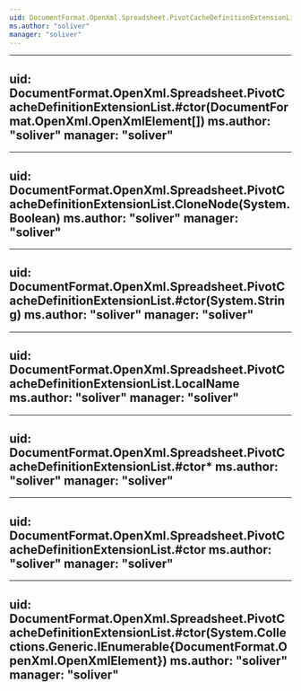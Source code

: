 ```yaml
---
uid: DocumentFormat.OpenXml.Spreadsheet.PivotCacheDefinitionExtensionList
ms.author: "soliver"
manager: "soliver"
---
```


---
uid: DocumentFormat.OpenXml.Spreadsheet.PivotCacheDefinitionExtensionList.#ctor(DocumentFormat.OpenXml.OpenXmlElement[])
ms.author: "soliver"
manager: "soliver"
---

---
uid: DocumentFormat.OpenXml.Spreadsheet.PivotCacheDefinitionExtensionList.CloneNode(System.Boolean)
ms.author: "soliver"
manager: "soliver"
---

---
uid: DocumentFormat.OpenXml.Spreadsheet.PivotCacheDefinitionExtensionList.#ctor(System.String)
ms.author: "soliver"
manager: "soliver"
---

---
uid: DocumentFormat.OpenXml.Spreadsheet.PivotCacheDefinitionExtensionList.LocalName
ms.author: "soliver"
manager: "soliver"
---

---
uid: DocumentFormat.OpenXml.Spreadsheet.PivotCacheDefinitionExtensionList.#ctor*
ms.author: "soliver"
manager: "soliver"
---

---
uid: DocumentFormat.OpenXml.Spreadsheet.PivotCacheDefinitionExtensionList.#ctor
ms.author: "soliver"
manager: "soliver"
---

---
uid: DocumentFormat.OpenXml.Spreadsheet.PivotCacheDefinitionExtensionList.#ctor(System.Collections.Generic.IEnumerable{DocumentFormat.OpenXml.OpenXmlElement})
ms.author: "soliver"
manager: "soliver"
---

